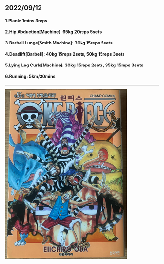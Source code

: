## 2022/09/12
#### 1.Plank: 1mins 3reps
#### 2.Hip Abduction\[Machine\]: 65kg 20reps 5sets
#### 3.Barbell Lunge\[Smith Machine\]: 30kg 15reps 5sets
#### 4.Deadlift\[Barbell\]: 40kg 15reps 2sets, 50kg 15reps 3sets 
#### 5.Lying Leg Curls\[Machine\]: 30kg 15reps 2sets, 35kg 15reps 3sets
#### 6.Running: 5km/30mins

---
<img src='../_resources/__055.png' width='400px' />
